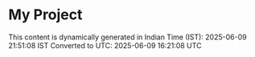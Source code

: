 # My Project

This content is dynamically generated in Indian Time (IST): 2025-06-09 21:51:08 IST
Converted to UTC: 2025-06-09 16:21:08 UTC
